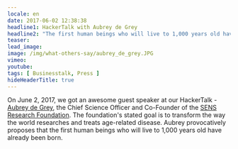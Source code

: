 ```yaml
---
locale: en
date: 2017-06-02 12:38:38
headline1: HackerTalk with Aubrey de Grey
headline2: "The first human beings who will live to 1,000 years old have already been born"
teaser: 
lead_image:
image: /img/what-others-say/aubrey_de_grey.JPG
vimeo: 
youtube:
tags: [ Businesstalk, Press ]
hideHeaderTitle: true
---
```


On June 2, 2017, we got an awesome guest speaker at our HackerTalk - [Aubrey de Grey](https://twitter.com/aubreydegrey?lang=de), the Chief Science Officer and Co-Founder of the [SENS Research Foundation](http://www.sens.org/). The foundation's stated goal is to transform the way the world researches and treats age-related disease. Aubrey provocatively proposes that the first human beings who will live to 1,000 years old have already been born. 


